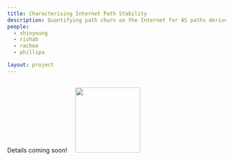 ```yaml
---
title: Characterising Internet Path Stability
description: Quantifying path churn on the Internet for AS paths derived from control plane and data plane. Employing this churn to localise network events such as censorship and packet loss.
people:
  - shinyoung
  - rishab
  - rachee
  - phillipa

layout: project
---
```

Details coming soon!
<img src="{{site.base}}/img/pathcache.png" class="pull-right" style="width:150px;margin:15px"/>
